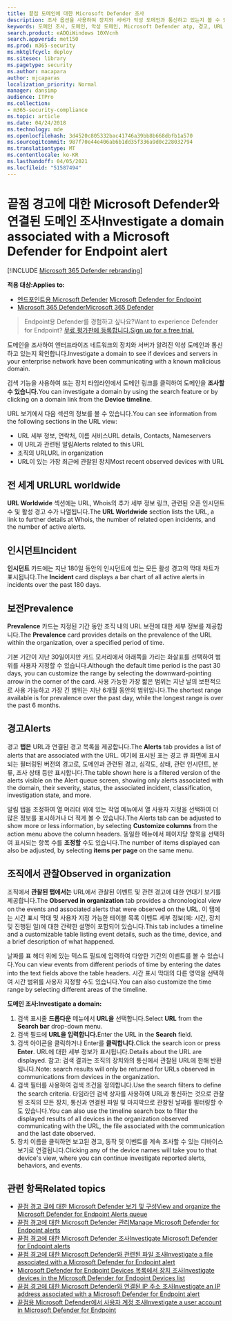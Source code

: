 ```yaml
---
title: 끝점 도메인에 대한 Microsoft Defender 조사
description: 조사 옵션을 사용하여 장치와 서버가 악성 도메인과 통신하고 있는지 볼 수 있습니다.
keywords: 도메인 조사, 도메인, 악성 도메인, Microsoft Defender atp, 경고, URL
search.product: eADQiWindows 10XVcnh
search.appverid: met150
ms.prod: m365-security
ms.mktglfcycl: deploy
ms.sitesec: library
ms.pagetype: security
ms.author: macapara
author: mjcaparas
localization_priority: Normal
manager: dansimp
audience: ITPro
ms.collection:
- m365-security-compliance
ms.topic: article
ms.date: 04/24/2018
ms.technology: mde
ms.openlocfilehash: 3d4520c805332bac41746a39bb8b668dbfb1a570
ms.sourcegitcommit: 987f70e44e406ab6b1dd35f336a9d0c228032794
ms.translationtype: MT
ms.contentlocale: ko-KR
ms.lasthandoff: 04/05/2021
ms.locfileid: "51587494"
---
```

# <a name="investigate-a-domain-associated-with-a-microsoft-defender-for-endpoint-alert"></a><span data-ttu-id="eed68-104">끝점 경고에 대한 Microsoft Defender와 연결된 도메인 조사</span><span class="sxs-lookup"><span data-stu-id="eed68-104">Investigate a domain associated with a Microsoft Defender for Endpoint alert</span></span>

[!INCLUDE [Microsoft 365 Defender rebranding](../../includes/microsoft-defender.md)]


<span data-ttu-id="eed68-105">**적용 대상:**</span><span class="sxs-lookup"><span data-stu-id="eed68-105">**Applies to:**</span></span>
- <span data-ttu-id="eed68-106">[엔드포인트용 Microsoft Defender](https://go.microsoft.com/fwlink/p/?linkid=2154037) </span><span class="sxs-lookup"><span data-stu-id="eed68-106">[Microsoft Defender for Endpoint](https://go.microsoft.com/fwlink/p/?linkid=2154037)</span></span>
- [<span data-ttu-id="eed68-107">Microsoft 365 Defender</span><span class="sxs-lookup"><span data-stu-id="eed68-107">Microsoft 365 Defender</span></span>](https://go.microsoft.com/fwlink/?linkid=2118804)

><span data-ttu-id="eed68-108">Endpoint용 Defender를 경험하고 싶나요?</span><span class="sxs-lookup"><span data-stu-id="eed68-108">Want to experience Defender for Endpoint?</span></span> [<span data-ttu-id="eed68-109">무료 평가판에 등록합니다.</span><span class="sxs-lookup"><span data-stu-id="eed68-109">Sign up for a free trial.</span></span>](https://www.microsoft.com/microsoft-365/windows/microsoft-defender-atp?ocid=docs-wdatp-investigatedomain-abovefoldlink) 

<span data-ttu-id="eed68-110">도메인을 조사하여 엔터프라이즈 네트워크의 장치와 서버가 알려진 악성 도메인과 통신하고 있는지 확인합니다.</span><span class="sxs-lookup"><span data-stu-id="eed68-110">Investigate a domain to see if devices and servers in your enterprise network have been communicating with a known malicious domain.</span></span>

<span data-ttu-id="eed68-111">검색 기능을 사용하여 또는 장치 타임라인에서 도메인 링크를 클릭하여 도메인을 **조사할 수 있습니다.**</span><span class="sxs-lookup"><span data-stu-id="eed68-111">You can investigate a domain by using the search feature or by clicking on a domain link from the **Device timeline**.</span></span>

<span data-ttu-id="eed68-112">URL 보기에서 다음 섹션의 정보를 볼 수 있습니다.</span><span class="sxs-lookup"><span data-stu-id="eed68-112">You can see information from the following sections in the URL view:</span></span>

- <span data-ttu-id="eed68-113">URL 세부 정보, 연락처, 이름 서비스</span><span class="sxs-lookup"><span data-stu-id="eed68-113">URL details, Contacts, Nameservers</span></span>
- <span data-ttu-id="eed68-114">이 URL과 관련된 알림</span><span class="sxs-lookup"><span data-stu-id="eed68-114">Alerts related to this URL</span></span> 
- <span data-ttu-id="eed68-115">조직의 URL</span><span class="sxs-lookup"><span data-stu-id="eed68-115">URL in organization</span></span>
- <span data-ttu-id="eed68-116">URL이 있는 가장 최근에 관찰된 장치</span><span class="sxs-lookup"><span data-stu-id="eed68-116">Most recent observed devices with URL</span></span>

## <a name="url-worldwide"></a><span data-ttu-id="eed68-117">전 세계 URL</span><span class="sxs-lookup"><span data-stu-id="eed68-117">URL worldwide</span></span>

<span data-ttu-id="eed68-118">**URL Worldwide** 섹션에는 URL, Whois의 추가 세부 정보 링크, 관련된 오픈 인시던트 수 및 활성 경고 수가 나열됩니다.</span><span class="sxs-lookup"><span data-stu-id="eed68-118">The **URL Worldwide** section lists the URL, a link to further details at Whois, the number of related open incidents, and the number of active alerts.</span></span>

## <a name="incident"></a><span data-ttu-id="eed68-119">인시던트</span><span class="sxs-lookup"><span data-stu-id="eed68-119">Incident</span></span>

<span data-ttu-id="eed68-120">**인시던트** 카드에는 지난 180일 동안의 인시던트에 있는 모든 활성 경고의 막대 차트가 표시됩니다.</span><span class="sxs-lookup"><span data-stu-id="eed68-120">The **Incident** card displays a bar chart of all active alerts in incidents over the past 180 days.</span></span>

## <a name="prevalence"></a><span data-ttu-id="eed68-121">보전</span><span class="sxs-lookup"><span data-stu-id="eed68-121">Prevalence</span></span>

<span data-ttu-id="eed68-122">**Prevalence** 카드는 지정된 기간 동안 조직 내의 URL 보전에 대한 세부 정보를 제공합니다.</span><span class="sxs-lookup"><span data-stu-id="eed68-122">The **Prevalence** card provides details on the prevalence of the URL within the organization, over a specified period of time.</span></span>

<span data-ttu-id="eed68-123">기본 기간이 지난 30일이지만 카드 모서리에서 아래쪽을 가리는 화살표를 선택하여 범위를 사용자 지정할 수 있습니다.</span><span class="sxs-lookup"><span data-stu-id="eed68-123">Although the default time period is the past 30 days, you can customize the range by selecting the downward-pointing arrow in the corner of the card.</span></span> <span data-ttu-id="eed68-124">사용 가능한 가장 짧은 범위는 지난 날의 보편적으로 사용 가능하고 가장 긴 범위는 지난 6개월 동안의 범위입니다.</span><span class="sxs-lookup"><span data-stu-id="eed68-124">The shortest range available is for prevalence over the past day, while the longest range is over the past 6 months.</span></span>

## <a name="alerts"></a><span data-ttu-id="eed68-125">경고</span><span class="sxs-lookup"><span data-stu-id="eed68-125">Alerts</span></span>

<span data-ttu-id="eed68-126">경고 **탭은** URL과 연결된 경고 목록을 제공합니다.</span><span class="sxs-lookup"><span data-stu-id="eed68-126">The **Alerts** tab provides a list of alerts that are associated with the URL.</span></span> <span data-ttu-id="eed68-127">여기에 표시된 표는 경고 큐 화면에 표시되는 필터링된 버전의 경고로, 도메인과 관련된 경고, 심각도, 상태, 관련 인시던트, 분류, 조사 상태 등만 표시합니다.</span><span class="sxs-lookup"><span data-stu-id="eed68-127">The table shown here is a filtered version of the alerts visible on the Alert queue screen, showing only alerts associated with the domain, their severity, status, the associated incident, classification, investigation state, and more.</span></span>

<span data-ttu-id="eed68-128">알림 탭을 조정하여 열 머리더 위에 있는 작업  메뉴에서 열 사용자 지정을 선택하여 더 많은 정보를 표시하거나 더 적게 볼 수 있습니다.</span><span class="sxs-lookup"><span data-stu-id="eed68-128">The Alerts tab can be adjusted to show more or less information, by selecting **Customize columns** from the action menu above the column headers.</span></span> <span data-ttu-id="eed68-129">동일한 메뉴에서 페이지당 항목을 선택하여 표시되는 항목 수를 **조정할** 수도 있습니다.</span><span class="sxs-lookup"><span data-stu-id="eed68-129">The number of items displayed can also be adjusted, by selecting **items per page** on the same menu.</span></span>

## <a name="observed-in-organization"></a><span data-ttu-id="eed68-130">조직에서 관찰</span><span class="sxs-lookup"><span data-stu-id="eed68-130">Observed in organization</span></span>

<span data-ttu-id="eed68-131">조직에서 **관찰된 탭에서는** URL에서 관찰된 이벤트 및 관련 경고에 대한 연대기 보기를 제공합니다.</span><span class="sxs-lookup"><span data-stu-id="eed68-131">The **Observed in organization** tab provides a chronological view on the events and associated alerts that were observed on the URL.</span></span> <span data-ttu-id="eed68-132">이 탭에는 시간 표시 막대 및 사용자 지정 가능한 테이블 목록 이벤트 세부 정보(예: 시간, 장치 및 진행된 일)에 대한 간략한 설명이 포함되어 있습니다.</span><span class="sxs-lookup"><span data-stu-id="eed68-132">This tab includes a timeline and a customizable table listing event details, such as the time, device, and a brief description of what happened.</span></span> 

<span data-ttu-id="eed68-133">날짜를 표 헤더 위에 있는 텍스트 필드에 입력하여 다양한 기간의 이벤트를 볼 수 있습니다.</span><span class="sxs-lookup"><span data-stu-id="eed68-133">You can view events from different periods of time by entering the dates into the text fields above the table headers.</span></span> <span data-ttu-id="eed68-134">시간 표시 막대의 다른 영역을 선택하여 시간 범위를 사용자 지정할 수도 있습니다.</span><span class="sxs-lookup"><span data-stu-id="eed68-134">You can also customize the time range by selecting different areas of the timeline.</span></span>

<span data-ttu-id="eed68-135">**도메인 조사:**</span><span class="sxs-lookup"><span data-stu-id="eed68-135">**Investigate a domain:**</span></span>

1. <span data-ttu-id="eed68-136">검색 표시줄 **드롭다운** 메뉴에서 **URL을** 선택합니다.</span><span class="sxs-lookup"><span data-stu-id="eed68-136">Select **URL** from the **Search bar** drop-down menu.</span></span>
2. <span data-ttu-id="eed68-137">검색 필드에 **URL을 입력합니다.**</span><span class="sxs-lookup"><span data-stu-id="eed68-137">Enter the URL in the **Search** field.</span></span>
3. <span data-ttu-id="eed68-138">검색 아이콘을 클릭하거나 Enter를 **클릭합니다.**</span><span class="sxs-lookup"><span data-stu-id="eed68-138">Click the search icon   or press **Enter**.</span></span> <span data-ttu-id="eed68-139">URL에 대한 세부 정보가 표시됩니다.</span><span class="sxs-lookup"><span data-stu-id="eed68-139">Details about the URL are displayed.</span></span> <span data-ttu-id="eed68-140">참고: 검색 결과는 조직의 장치와의 통신에서 관찰된 URL에 한해 반환됩니다.</span><span class="sxs-lookup"><span data-stu-id="eed68-140">Note: search results will only be returned for URLs observed in communications from devices in the organization.</span></span>
4. <span data-ttu-id="eed68-141">검색 필터를 사용하여 검색 조건을 정의합니다.</span><span class="sxs-lookup"><span data-stu-id="eed68-141">Use the search filters to define the search criteria.</span></span> <span data-ttu-id="eed68-142">타임라인 검색 상자를 사용하여 URL과 통신하는 것으로 관찰된 조직의 모든 장치, 통신과 연결된 파일 및 마지막으로 관찰된 날짜를 필터링할 수도 있습니다.</span><span class="sxs-lookup"><span data-stu-id="eed68-142">You can also use the timeline search box to filter the displayed results of all devices in the organization observed communicating with the URL, the file associated with the communication and the last date observed.</span></span>
5. <span data-ttu-id="eed68-143">장치 이름을 클릭하면 보고된 경고, 동작 및 이벤트를 계속 조사할 수 있는 디바이스 보기로 연결됩니다.</span><span class="sxs-lookup"><span data-stu-id="eed68-143">Clicking any of the device names will take you to that device's view, where you can continue investigate reported alerts, behaviors, and events.</span></span>

## <a name="related-topics"></a><span data-ttu-id="eed68-144">관련 항목</span><span class="sxs-lookup"><span data-stu-id="eed68-144">Related topics</span></span>
- [<span data-ttu-id="eed68-145">끝점 경고 큐에 대한 Microsoft Defender 보기 및 구성</span><span class="sxs-lookup"><span data-stu-id="eed68-145">View and organize the Microsoft Defender for Endpoint Alerts queue</span></span>](alerts-queue.md)
- [<span data-ttu-id="eed68-146">끝점 경고에 대한 Microsoft Defender 관리</span><span class="sxs-lookup"><span data-stu-id="eed68-146">Manage Microsoft Defender for Endpoint alerts</span></span>](manage-alerts.md)
- [<span data-ttu-id="eed68-147">끝점 경고에 대한 Microsoft Defender 조사</span><span class="sxs-lookup"><span data-stu-id="eed68-147">Investigate Microsoft Defender for Endpoint alerts</span></span>](investigate-alerts.md)
- [<span data-ttu-id="eed68-148">끝점 경고에 대한 Microsoft Defender와 관련된 파일 조사</span><span class="sxs-lookup"><span data-stu-id="eed68-148">Investigate a file associated with a Microsoft Defender for Endpoint alert</span></span>](investigate-files.md)
- [<span data-ttu-id="eed68-149">Microsoft Defender for Endpoint Devices 목록에서 장치 조사</span><span class="sxs-lookup"><span data-stu-id="eed68-149">Investigate devices in the Microsoft Defender for Endpoint Devices list</span></span>](investigate-machines.md)
- [<span data-ttu-id="eed68-150">끝점 경고에 대한 Microsoft Defender와 연결된 IP 주소 조사</span><span class="sxs-lookup"><span data-stu-id="eed68-150">Investigate an IP address associated with a Microsoft Defender for Endpoint alert</span></span>](investigate-ip.md)
- [<span data-ttu-id="eed68-151">끝점용 Microsoft Defender에서 사용자 계정 조사</span><span class="sxs-lookup"><span data-stu-id="eed68-151">Investigate a user account in Microsoft Defender for Endpoint</span></span>](investigate-user.md)
